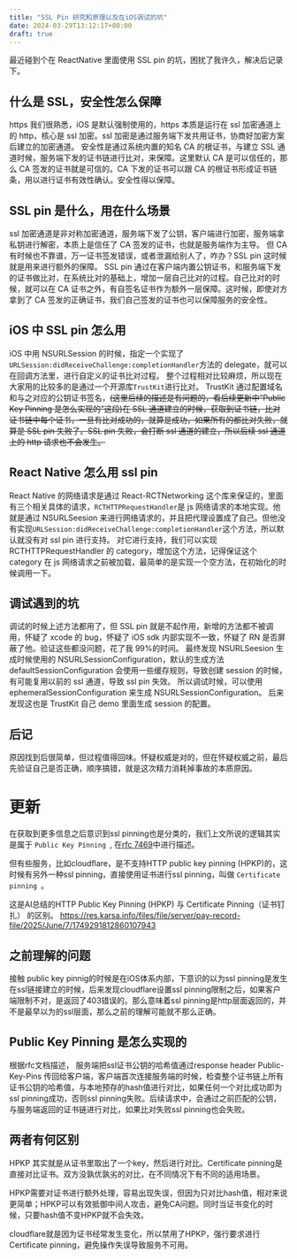 ```yaml
---
title: "SSL Pin 研究和原理以及在iOS调试的坑"
date: 2024-03-29T13:12:17+08:00
draft: true
---
```


最近碰到个在 ReactNative 里面使用 SSL pin 的坑，困扰了我许久，解决后记录下。

## 什么是 SSL，安全性怎么保障

https 我们很熟悉，iOS 是默认强制使用的，https 本质是运行在 ssl 加密通道上的 http，核心是 ssl 加密。ssl 加密是通过服务端下发共用证书，协商好加密方案后建立的加密通道。
安全性是通过系统内置的知名 CA 的根证书，与建立 SSL 通道时候，服务端下发的证书链进行比对，来保障。这里默认 CA 是可以信任的，那么 CA 签发的证书就是可信的。CA 下发的证书可以跟 CA 的根证书形成证书链条，用以进行证书有效性确认。安全性得以保障。

<!--more--> 

## SSL pin 是什么，用在什么场景

ssl 加密通道是非对称加密通道，服务端下发了公钥，客户端进行加密，服务端拿私钥进行解密，本质上是信任了 CA 签发的证书，也就是服务端作为主导。
但 CA 有时候也不靠谱，万一证书签发错误，或者泄漏给别人了，咋办？SSL pin 这时候就是用来进行额外的保障。
SSL pin 通过在客户端内置公钥证书，和服务端下发的证书做比对，在系统比对的基础上，增加一层自己比对的过程。自己比对的时候，就可以在 CA 证书之外，有自签名证书作为额外一层保障。这时候，即使对方拿到了 CA 签发的正确证书，我们自己签发的证书也可以保障服务的安全性。

## iOS 中 SSL pin 怎么用

iOS 中用 NSURLSession 的时候，指定一个实现了`URLSession:didReceiveChallenge:completionHandler`方法的 delegate，就可以在回调方法里，进行自定义的证书比对过程。
整个过程相对比较麻烦，所以现在大家用的比较多的是通过一个开源库`TrustKit`进行比对。
TrustKit 通过配置域名和与之对应的公钥证书签名，<strike>(这里后续的描述是有问题的，看后续更新中“Public Key Pinning 是怎么实现的”这段)在 SSL 通道建立的时候，获取到证书链，比对证书链中每个证书，一旦有比对成功的，就算是成功，如果所有的都比对失败，就算是 SSL pin 失败了。SSL pin 失败，会打断 ssl 通道的建立，所以后续 ssl 通道上的 http 请求也不会发生。</strike>

## React Native 怎么用 ssl pin

React Native 的网络请求是通过 React-RCTNetworking 这个库来保证的，里面有三个相关具体的请求，`RCTHTTPRequestHandler`是 js 网络请求的本地实现。他就是通过 NSURLSeesion 来进行网络请求的，并且把代理设置成了自己。但他没有实现`URLSession:didReceiveChallenge:completionHandler`这个方法，所以默认就没有对 ssl pin 进行支持。
对它进行支持，我们可以实现 RCTHTTPRequestHandler 的 category，增加这个方法，记得保证这个 category 在 js 网络请求之前被加载，最简单的是实现一个空方法，在初始化的时候调用一下。

## 调试遇到的坑

调试的时候上述方法都用了，但 SSL pin 就是不起作用，新增的方法都不被调用，怀疑了 xcode 的 bug，怀疑了 iOS sdk 内部实现不一致，怀疑了 RN 是否屏蔽了他。验证这些都没问题，花了我 99%的时间。
最终发现 NSURLSeesion 生成时候使用的 NSURLSessionConfiguration，默认的生成方法 defaultSessionConfiguration 会使用一些缓存规则，导致创建 session 的时候，有可能复用以前的 ssl 通道，导致 ssl pin 失效。
所以调试时候，可以使用 ephemeralSessionConfiguration 来生成 NSURLSessionConfiguration。
后来发现这也是 TrustKit 自己 demo 里面生成 session 的配置。

## 后记

原因找到后很简单，但过程值得回味。怀疑权威是对的，但在怀疑权威之前，最后先验证自己是否正确，顺序搞错，就是这次精力消耗掉事故的本质原因。


# 更新
在获取到更多信息之后意识到ssl pinning也是分类的，我们上文所说的逻辑其实是属于 `Public Key Pinning `, 在[rfc 7469](https://datatracker.ietf.org/doc/html/rfc7469#section-1)中进行描述。

但有些服务，比如cloudflare，是不支持HTTP public key pinning (HPKP)的，这时候有另外一种ssl pinning，直接使用证书进行ssl pinning，叫做 `Certificate pinning `。

这是AI总结的HTTP Public Key Pinning (HPKP) 与 Certificate Pinning（证书钉扎） 的区别。
https://res.karsa.info/files/file/server/pay-record-file/2025/June/7/1749291812860107943

## 之前理解的问题
接触 public key pinnig的时候是在iOS体系内部，下意识的以为ssl pinning是发生在ssl链接建立的时候，后来发现cloudflare设置ssl pinning限制之后，如果客户端限制不对，是返回了403错误的。那么意味着ssl pinning是http层面返回的，并不是最早以为的ssl层面，那么之前的理解可能就不那么正确。

## Public Key Pinning 是怎么实现的
根据rfc文档描述， 服务端把ssl证书公钥的哈希值通过response header Public-Key-Pins 传回给客户端，客户端首次连接服务端的时候，检查整个证书链上所有证书公钥的哈希值，与本地预存的hash值进行对比，如果任何一个对比成功即为ssl pinning成功，否则ssl pinning失败。后续请求中，会通过之前匹配的公钥，与服务端返回的证书链进行对比，如果比对失败ssl pinning也会失败。

## 两者有何区别
HPKP 其实就是从证书里取出了一个key，然后进行对比。Certificate pinning是直接对比证书。双方没孰优孰劣的对比，在不同情况下有不同的适用场景。

HPKP需要对证书进行额外处理，容易出现失误，但因为只对比hash值，相对来说更简单；HPKP可以有效抵御中间人攻击，避免CA问题。同时当证书变化的时候，只要hash值不变HPKP就不会失效。

cloudflare就是因为证书经常发生变化，所以禁用了HPKP，强行要求进行Certificate pinning，避免操作失误导致服务不可用。